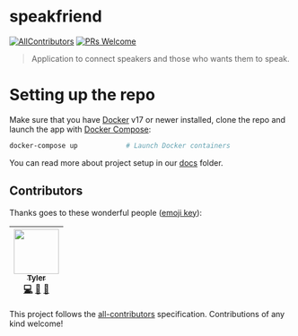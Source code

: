# speakfriend
[![AllContributors](https://img.shields.io/badge/all_contributors-1-orange.svg?style=flat-square)](#contributors)
[![PRs Welcome](https://img.shields.io/badge/PRs-welcome-brightgreen.svg?style=flat-square)](http://makeapullrequest.com)

> Application to connect speakers and those who wants them to speak.

# Setting up the repo

Make sure that you have [Docker](https://www.docker.com/community-edition) v17 or newer installed, clone the repo and launch the app with [Docker
Compose](https://docs.docker.com/compose/):

```bash
docker-compose up            # Launch Docker containers
```

You can read more about project setup in our [docs](./docs/project_scaffold.md) folder.

## Contributors

Thanks goes to these wonderful people ([emoji key](https://github.com/kentcdodds/all-contributors#emoji-key)):

<!-- ALL-CONTRIBUTORS-LIST:START - Do not remove or modify this section -->
| [<img src="https://avatars3.githubusercontent.com/u/12987958?v=3" width="80px;"/><br /><sub>Tyler</sub>](http://tylersloane.com)<br />[💻](https://github.com/speakfriend/speakfriend/commits?author=teesloane "Code") [📖](https://github.com/speakfriend/speakfriend/commits?author=teesloane "Documentation") [🔧](#tool-teesloane "Tools") |
| :---: |
<!-- ALL-CONTRIBUTORS-LIST:END -->

This project follows the [all-contributors](https://github.com/kentcdodds/all-contributors) specification. Contributions of any kind welcome!
